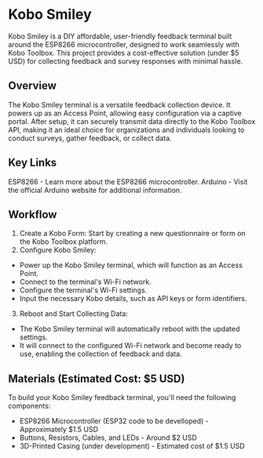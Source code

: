 # Kobo Smiley
Kobo Smiley is a DIY affordable, user-friendly feedback terminal built around the ESP8266 microcontroller, designed to work seamlessly with Kobo Toolbox. This project provides a cost-effective solution (under $5 USD) for collecting feedback and survey responses with minimal hassle.

## Overview
The Kobo Smiley terminal is a versatile feedback collection device. It powers up as an Access Point, allowing easy configuration via a captive portal. After setup, it can securely transmit data directly to the Kobo Toolbox API, making it an ideal choice for organizations and individuals looking to conduct surveys, gather feedback, or collect data.

## Key Links
ESP8266 - Learn more about the ESP8266 microcontroller.
Arduino - Visit the official Arduino website for additional information.


## Workflow
1. Create a Kobo Form: Start by creating a new questionnaire or form on the Kobo Toolbox platform.
2. Configure Kobo Smiley:
- Power up the Kobo Smiley terminal, which will function as an Access Point.
- Connect to the terminal's Wi-Fi network.
- Configure the terminal's Wi-Fi settings.
- Input the necessary Kobo details, such as API keys or form identifiers.
3. Reboot and Start Collecting Data:
- The Kobo Smiley terminal will automatically reboot with the updated settings.
- It will connect to the configured Wi-Fi network and become ready to use, enabling the collection of feedback and data.

## Materials (Estimated Cost: $5 USD)

To build your Kobo Smiley feedback terminal, you'll need the following components:

- ESP8266 Microcontroller (ESP32 code to be develloped) - Approximately $1.5 USD
- Buttons, Resistors, Cables, and LEDs - Around $2 USD
- 3D-Printed Casing (under development) - Estimated cost of $1.5 USD


